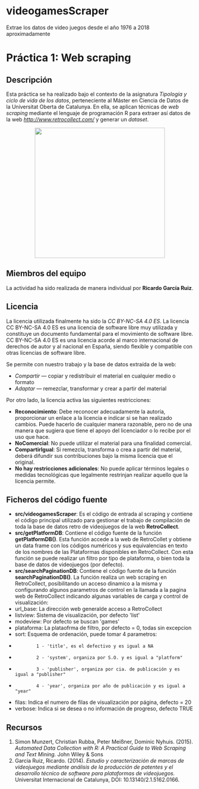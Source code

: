 # videogamesScraper
Extrae los datos de video juegos desde el año 1976 a 2018 aproximadamente

# Práctica 1: Web scraping

## Descripción

Esta práctica se ha realizado bajo el contexto de la asignatura _Tipología y ciclo de vida de los datos_, perteneciente al Máster en Ciencia de Datos de la Universitat Oberta de Catalunya. En ella, se aplican técnicas de _web scraping_ mediante el lenguaje de programación R para extraer así datos de la web _http://www.retrocollect.com/_ y generar un _dataset_.
<p align="center">
  <img src="http://www.retrocollect.com/videogamedatabase/public/images/various/RetroCollect-Logo.png" width="350"/>
</p>

## Miembros del equipo

La actividad ha sido realizada de manera individual por **Ricardo García Ruiz**.

## Licencia

La licencia utilizada finalmente ha sido la _CC BY-NC-SA 4.0 ES_.
La licencia CC BY-NC-SA 4.0 ES es una licencia de software libre muy utilizada y constituye un documento fundamental para el movimiento de software libre.
CC BY-NC-SA 4.0 ES es una licencia acorde al marco internacional de derechos de autor y al nacional en España, siendo flexible y compatible con otras licencias de software libre.

Se permite con nuestro trabajo y la base de datos extraída de la web:  

* *Compartir* — copiar y redistribuir el material en cualquier medio o formato
* *Adaptar* — remezclar, transformar y crear a partir del material

Por otro lado, la licencia activa las siguientes restricciones:  

* **Reconocimiento**: Debe reconocer adecuadamente la autoría, proporcionar un enlace a la licencia e indicar si se han realizado cambios. Puede hacerlo de cualquier manera razonable, pero no de una manera que sugiera que tiene el apoyo del licenciador o lo recibe por el uso que hace.
* **NoComercial**: No puede utilizar el material para una finalidad comercial.
* **CompartirIgual**: Si remezcla, transforma o crea a partir del material, deberá difundir sus contribuciones bajo la misma licencia que el original.
* **No hay restricciones adicionales**: No puede aplicar términos legales o medidas tecnológicas que legalmente restrinjan realizar aquello que la licencia permite.

## Ficheros del código fuente

* **src/videogamesScraper**: Es el código de entrada al scraping y contiene el código principal utilizado para gestionar el trabajo de compilación de toda la base de datos retro de videojuegos de la web **RetroCollect**.
* **src/getPlatformDB**: Contiene el código fuente de la función **getPlatformDB()**. Esta función accede a la web de RetroCollet y obtiene un data frame con los códigos numérícos y sus equivalencias en texto de los nombres de las Plataformas disponibles en RetroCollect. Con esta función se puede realizar un filtro por tipo de plataforma, o bien toda la base de datos de videojuegos (por defecto).
* **src/searchPaginationDB**: Contiene el código fuente de la función **searchPaginationDB()**. La función realiza un web scraping en RetroCollect, posibilitando un  acceso dinamico a la misma y configurando algunos parametros de control en la llamada a la pagina web de RetroCollect indicando algunas variables de carga y control de visualización:
* url_base:   La dirección web generalde acceso a RetroCollect
* listview:   Sistema de visualización, por defecto 'list'
* modeview:   Por defecto se buscan 'games'
* plataforma: La plataofrma de filtro, por defecto = 0, todas sin excepcion
* sort:       Esquema de ordenación, puede tomar 4 parametros:
*             1 - 'title', es el defectivo y es igual a NA
*             2 - 'system', organiza por S.O. y es igual a "platform"
*             3 - 'publisher', organiza por cia. de publicación y es igual a "publisher"
*             4 - 'year', organiza por año de publicación y es igual a "year"
* filas:      Indica el numero de filas de visualización por página, defecto = 20
* verbose:    Indica si se desea o no información de progreso, defecto TRUE

## Recursos

1. Simon Munzert, Christian Rubba, Peter Meißner, Dominic Nyhuis. (2015). _Automated Data Collection with R: A Practical Guide to Web Scraping and Text Mining._ John Wiley & Sons
2. Garcia Ruiz, Ricardo. (2014). _Estudio y caracterización de marcas de videojuegos mediante análisis de la producción de patentes y el desarrollo técnico de software para plataformas de videojuegos._ Universitat Internacional de Catalunya, DOI: 10.13140/2.1.5162.0166. 
